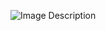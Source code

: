 ![Image Description](https://res.cloudinary.com/db7wbpazn/image/upload/v1715650783/for_readmne_ubl2c5.png)
